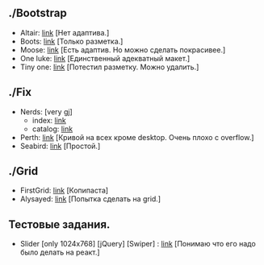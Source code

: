 ## ./Bootstrap

* Altair: [link](..Layout-pages/bootstrap/altair/) [Нет адаптива.]
* Boots: [link](./Layout-pages/bootstrap/boots/) [Только разметка.]  
* Moose: [link](./Layout-pages/bootstrap/moose/) [Есть адаптив. Но можно сделать покрасивее.]
* One luke: [link](./Layout-pages/bootstrap/oneluke/) [Единственный адекватный макет.]
* Tiny one: [link](./Layout-pages/bootstrap/tinyone/) [Потестил разметку. Можно удалить.]  

## ./Fix

* Nerds: [very gj]
  * index: [link](./Layout-pages/fix/nerds/flex/) 
  * catalog: [link](./Layout-pages/fix/nerds/flex/catalog.html)  
* Perth: [link](./Layout-pages/fix/perth/app/) [Кривой на всех кроме desktop. Очень плохо с overflow.]   
* Seabird: [link](./Layout-pages/fix/seabird/) [Простой.]  

## ./Grid

* FirstGrid: [link](./Layout-pages/grid/testGrid/) [Копипаста]  
* Alysayed: [link](./Layout-pages/grid/alysayed/) [Попытка сделать на grid.]  

## Тестовые задания.
* Slider [only 1024x768] [jQuery] [Swiper] : [link](../slider) [Понимаю что его надо было делать на реакт.] 
